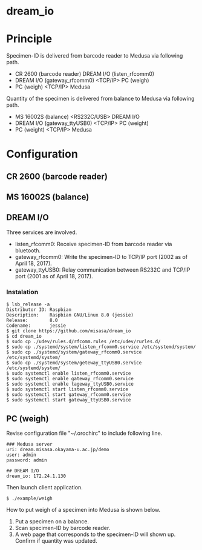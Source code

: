 dream_io
====
# Principle

Specimen-ID is delivered from barcode reader to Medusa via following
path.

- CR 2600 (barcode reader) <Bluetooth> DREAM I/O (listen_rfcomm0)
- DREAM I/O (gateway_rfcomm0) <TCP/IP> PC (weigh)
- PC (weigh) <TCP/IP> Medusa

Quantity of the specimen is delivered from balance to Medusa via
following path.

- MS 16002S (balance) <RS232C/USB> DREAM I/O
- DREAM I/O (gateway_ttyUSB0) <TCP/IP> PC (weight)
- PC (weight) <TCP/IP> Medusa

# Configuration

## CR 2600 (barcode reader)

## MS 16002S (balance)

## DREAM I/O

Three services are involved.

- listen_rfcomm0: Receive specimen-ID from barcode reader via
  bluetooth.
- gateway_rfcomm0: Write the specimen-ID to TCP/IP port (2002 as of
  April 18, 2017).
- gateway_ttyUSB0: Relay communication between RS232C and TCP/IP port
  (2001 as of April 18, 2017).

### Instalation
    $ lsb_release -a
    Distributor ID: Raspbian
    Description:    Raspbian GNU/Linux 8.0 (jessie)
    Release:        8.0
    Codename:       jessie
    $ git clone https://github.com/misasa/dream_io
    $ cd dream_io
    $ sudo cp ./udev/rules.d/rfcomm.rules /etc/udev/rurles.d/
    $ sudo cp ./systemd/system/listen_rfcomm0.service /etc/systemd/system/
    $ sudo cp ./systemd/system/gateway_rfcomm0.service /etc/systemd/system/
    $ sudo cp ./systemd/system/geteway_ttyUSB0.service /etc/systemd/system/
    $ sudo systemctl enable listen_rfcomm0.service
    $ sudo systemctl enable gateway_rfcomm0.service
    $ sudo systemctl enable tageway_ttyUSB0.service
    $ sudo systemctl start listen_rfcomm0.service
    $ sudo systemctl start gateway_rfcomm0.service
    $ sudo systemctl start gateway_ttyUSB0.service

## PC (weigh)

Revise configuration file "~/.orochirc" to include following line.

    ### Medusa server
    uri: dream.misasa.okayama-u.ac.jp/demo
    user: admin
    password: admin
    
    ## DREAM I/O
    dream_io: 172.24.1.130

Then launch client application.

    $ ./example/weigh

How to put weigh of a specimen into Medusa is shown below.

1. Put a specimen on a balance.
2. Scan specimen-ID by barcode reader.
3. A web page that corresponds to the specimen-ID will shown up.
   Confirm if quantity was updated.
